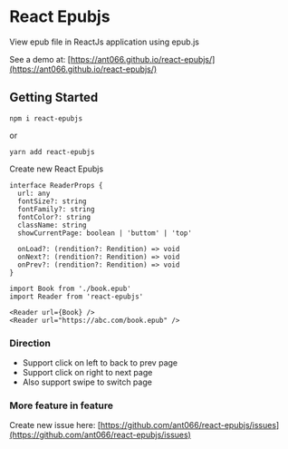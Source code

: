 # React Epubjs

View epub file in ReactJs application using epub.js

See a demo at: [https://ant066.github.io/react-epubjs/](https://ant066.github.io/react-epubjs/)

## Getting Started

```tsx
npm i react-epubjs
```

or

```tsx
yarn add react-epubjs
```

Create new React Epubjs

```tsx
interface ReaderProps {
  url: any
  fontSize?: string
  fontFamily?: string
  fontColor?: string
  className: string
  showCurrentPage: boolean | 'buttom' | 'top'

  onLoad?: (rendition?: Rendition) => void
  onNext?: (rendition?: Rendition) => void
  onPrev?: (rendition?: Rendition) => void
}
```

```tsx
import Book from './book.epub'
import Reader from 'react-epubjs'

<Reader url={Book} />
<Reader url="https://abc.com/book.epub" />
```

### Direction

- Support click on left to back to prev page
- Support click on right to next page
- Also support swipe to switch page

### More feature in feature

Create new issue here: [https://github.com/ant066/react-epubjs/issues](https://github.com/ant066/react-epubjs/issues)
